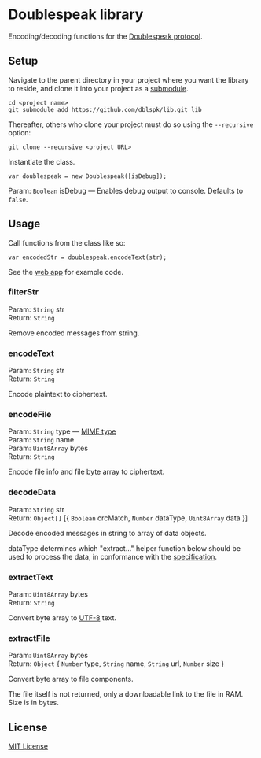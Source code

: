 # Doublespeak library

Encoding/decoding functions for the [Doublespeak protocol](https://github.com/dblspk/web-app#how-it-works).

## Setup

Navigate to the parent directory in your project where you want the library to reside, and clone it into your project as a [submodule](https://github.com/blog/2104-working-with-submodules).
```
cd <project name>
git submodule add https://github.com/dblspk/lib.git lib
```
Thereafter, others who clone your project must do so using the ```--recursive``` option:
```
git clone --recursive <project URL>
```
Instantiate the class.
```
var doublespeak = new Doublespeak([isDebug]);
```
Param: ```Boolean``` isDebug &mdash; Enables debug output to console. Defaults to ```false```.

## Usage

Call functions from the class like so:
```
var encodedStr = doublespeak.encodeText(str);
```
See the [web app](https://github.com/dblspk/web-app) for example code.

### filterStr
Param: ```String``` str  
Return: ```String```

Remove encoded messages from string.

### encodeText
Param: ```String``` str  
Return: ```String```

Encode plaintext to ciphertext.

### encodeFile
Param: ```String``` type &mdash; [MIME type](https://en.wikipedia.org/wiki/Media_type)  
Param: ```String``` name  
Param: ```Uint8Array``` bytes  
Return: ```String```

Encode file info and file byte array to ciphertext.

### decodeData
Param: ```String``` str  
Return: ```Object[]``` [{ ```Boolean``` crcMatch, ```Number``` dataType, ```Uint8Array``` data }]

Decode encoded messages in string to array of data objects.

dataType determines which "extract..." helper function below should be used to process the data, in conformance with the [specification](https://github.com/dblspk/web-app#how-it-works).

### extractText
Param: ```Uint8Array``` bytes  
Return: ```String```

Convert byte array to [UTF-8](https://en.wikipedia.org/wiki/UTF-8) text.

### extractFile
Param: ```Uint8Array``` bytes  
Return: ```Object``` { ```Number``` type, ```String``` name, ```String``` url, ```Number``` size }

Convert byte array to file components.

The file itself is not returned, only a downloadable link to the file in RAM. Size is in bytes.

## License

[MIT License](https://joshuaptfan.mit-license.org/)
